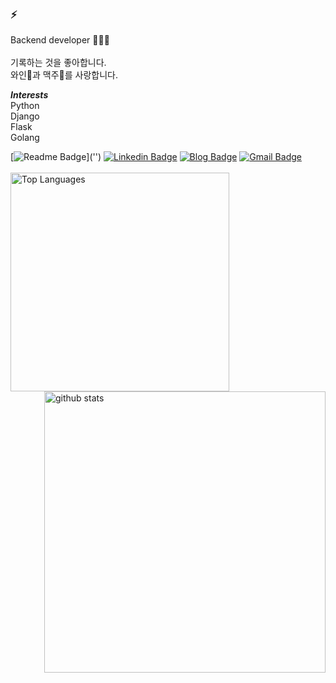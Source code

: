 
### ⚡️

Backend developer 👩🏻‍💻  <br>
<br>
기록하는 것을 좋아합니다. <br>
와인🍷과 맥주🍺를 사랑합니다. 


_**Interests**_<br>
Python<br>
Django<br>
Flask<br>
Golang<br>


[![Readme Badge](http://img.shields.io/badge/-Resume-black?style=flat-square&logo=Github&link='')]('') 
[![Linkedin Badge](https://img.shields.io/badge/-LinkedIn-blue?style=flat-square&logo=Linkedin&logoColor=white&link=https://www.linkedin.com/in/%EC%A7%80%EC%84%A0-%EC%B5%9C-5a8666a6/)](https://www.linkedin.com/in/jisun-choi-5a8666a6/)
[![Blog Badge](https://img.shields.io/badge/-Blog-1877f2?style=flat-square&logo=Bloglovin&logoColor=white&link=https://velog.io/@wltjs10645)](https://velog.io/@wltjs10645) 
[![Gmail Badge](https://img.shields.io/badge/-Gmail-d14836?style=flat-square&logo=Gmail&logoColor=white&link=mailto:jisunn0130@gmail.com)](mailto:jisunn0130@gmail.com)
<br>
<br>
<img align="left" width=350 alt="Top Languages" src="https://github-readme-stats.vercel.app/api/top-langs/?username=jisun-choi&layout=compact">
<img align="right" width=450 alt="github stats" src="https://github-readme-stats.vercel.app/api?username=jisun-choi&show_icons=true">
